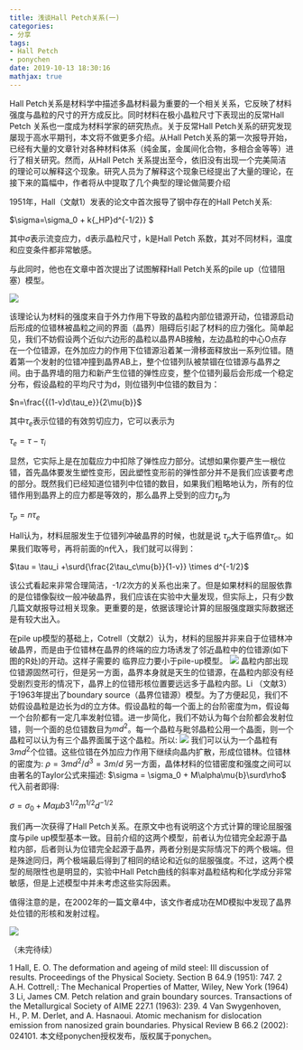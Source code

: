 ```yaml
---
title: 浅谈Hall Petch关系(一)
categories: 
- 分享
tags: 
- Hall Petch
- ponychen
date: 2019-10-13 18:30:16
mathjax: true
---
```


Hall Petch关系是材料学中描述多晶材料最为重要的一个相关关系，它反映了材料强度与晶粒的尺寸的开方成反比。同时材料在极小晶粒尺寸下表现出的反常Hall Petch 关系也一度成为材料学家的研究热点。关于反常Hall Petch关系的研究发现屡现于高水平期刊，本文将不做更多介绍。从Hall Petch关系的第一次报导开始，已经有大量的文章针对各种材料体系（纯金属，金属间化合物，多相合金等等）进行了相关研究。然而，从Hall Petch 关系提出至今，依旧没有出现一个完美简洁的理论可以解释这个现象。研究人员为了解释这个现象已经提出了大量的理论，在接下来的篇幅中，作者将从中提取了几个典型的理论做简要介绍

1951年，Hall（文献1）发表的论文中首次报导了钢中存在的Hall Petch关系:

$\sigma=\sigma_0 + k{\_HP}d^{-1/2}} $

其中$\sigma$表示流变应力，d表示晶粒尺寸，k是Hall Petch 系数，其对不同材料，温度和应变条件都非常敏感。

与此同时，他也在文章中首次提出了试图解释Hall Petch关系的pile up（位错阻塞）模型。

![](share04/share042.png)

该理论认为材料的强度来自于外力作用下导致的晶粒内部位错源开动，位错源启动后形成的位错林被晶粒之间的界面（晶界）阻碍后引起了材料的应力强化。简单起见，我们不妨假设两个近似六边形的晶粒以晶界AB接触，左边晶粒的中心O点存在一个位错源，在外加应力的作用下位错源沿着某一滑移面释放出一系列位错。随着第一个发射的位错冲撞到晶界AB上，整个位错列队被禁锢在位错源与晶界之间。由于晶界墙的阻力和新产生位错的弹性应变，整个位错列最后会形成一个稳定分布，假设晶粒的平均尺寸为d，则位错列中位错的数目为：

$n=\frac{{(1-v)d\tau_e}}{2\mu{b}}$

其中$\tau_e$表示位错的有效剪切应力，它可以表示为

$\tau_e=\tau-\tau_i$

显然，它实际上是在加载应力中扣除了弹性应力部分。试想如果你要产生一根位错，首先晶体要发生塑性变形，因此塑性变形前的弹性部分并不是我们应该要考虑的部分。既然我们已经知道位错列中位错的数目，如果我们粗略地认为，所有的位错作用到晶界上的应力都是等效的，那么晶界上受到的应力$\tau_p$为

$\tau_p = n\tau_e$

Hall认为，材料屈服发生于位错列冲破晶界的时候，也就是说 $\tau_p$大于临界值$\tau_c$。如果我们取等号，再将前面的n代入，我们就可以得到：

$\tau = \tau_i +\surd{\frac{2\tau_c\mu{b}}{1-v}} \times d^{-1/2}$

该公式看起来非常合理简洁，-1/2次方的关系也出来了。但是如果材料的屈服依靠的是位错像裂纹一般冲破晶界，我们应该在实验中大量发现，但实际上，只有少数几篇文献报导过相关现象。更重要的是，依据该理论计算的屈服强度跟实际数据还是有较大出入。

在pile up模型的基础上，Cotrell（文献2）认为，材料的屈服并非来自于位错林冲破晶界，而是由于位错林在晶界的终端的应力场诱发了邻近晶粒中的位错源(如下图的R处)的开动。这样子需要的 临界应力要小于pile-up模型。
![](share04/share047.png)
晶粒内部出现位错源固然可行，但是另一方面，晶界本身就是天生的位错源，在晶粒内部没有经受剧烈变形的情况下，晶界上的位错形核位置要远远多于晶粒内部。Li （文献3）于1963年提出了boundary source（晶界位错源）模型。为了方便起见，我们不妨假设晶粒是边长为d的立方体。假设晶粒的每一个面上的台阶密度为m，假设每一个台阶都有一定几率发射位错。进一步简化，我们不妨认为每个台阶都会发射位错，则一个面的总位错数目为$md^2$。每一个晶粒与毗邻晶粒公用一个晶面，则一个晶粒可以认为有三个晶界面属于这个晶粒。所以:
![](share04/share048.png)
我们可以认为一个晶粒有3$md^2$个位错。这些位错在外加应力作用下继续向晶内扩散，形成位错林。位错林的密度为:
$\rho = 3md^2 / d^3 = 3m/d$
另一方面，晶体材料的位错密度和强度之间可以由著名的Taylor公式来描述:
$\sigma = \sigma_0 + M\alpha\mu{b}\surd\rho$ 
代入前者即得:

$\sigma = \sigma_0 + M\alpha\mu{b}3^{1/2}m^{1/2}d^{-1/2}$ 

我们再一次获得了Hall Petch关系。在原文中也有说明这个方式计算的理论屈服强度与pile up模型基本一致。目前介绍的这两个模型，前者认为位错完全起源于晶粒内部，后者则认为位错完全起源于晶界，两者分别是实际情况下的两个极端。但是殊途同归，两个极端最后得到了相同的结论和近似的屈服强度。不过，这两个模型的局限性也是明显的，实验中Hall Petch曲线的斜率对晶粒结构和化学成分非常敏感，但是上述模型中并未考虑这些实际因素。

值得注意的是，在2002年的一篇文章4中，该文作者成功在MD模拟中发现了晶界处位错的形核和发射过程。

![](share04/share0412.png)

（未完待续）

1 Hall, E. O. The deformation and ageing of mild steel: III discussion of results. Proceedings of the Physical Society. Section B 64.9 (1951): 747.
2  A.H. Cottrell,: The Mechanical Properties of Matter, Wiley, New York (1964) 
3 Li, James CM. Petch relation and grain boundary sources. Transactions of the Metallurgical Society of AIME 227.1 (1963): 239.
4 Van Swygenhoven, H., P. M. Derlet, and A. Hasnaoui. Atomic mechanism for dislocation emission from nanosized grain boundaries. Physical Review B 66.2 (2002): 024101.
本文经ponychen授权发布，版权属于ponychen。